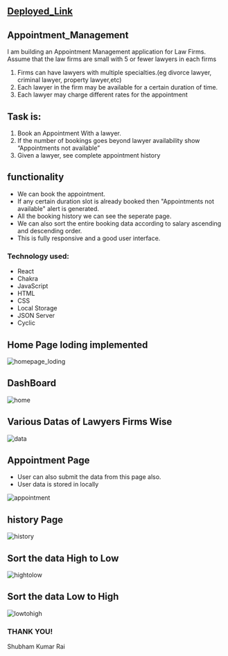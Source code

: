 ## [Deployed_Link](https://bucolic-lebkuchen-03082d.netlify.app/)

## Appointment_Management

I am building an Appointment Management application for Law Firms. Assume that the law firms are small with 5 or fewer lawyers in each firms
  1. Firms can have lawyers with multiple specialties.(eg divorce lawyer, criminal lawyer, property lawyer,etc)
  2. Each lawyer in the firm may be available for a certain duration of time.
  3. Each lawyer may charge different rates for the appointment

 
 ## Task is:
  1. Book an Appointment With a lawyer.
  2. If the number of bookings goes beyond lawyer availability show “Appointments not available”
  3. Given a lawyer, see complete appointment history
  
## functionality
- We can book the appointment.
- If any certain duration slot is already booked then "Appointments not available" alert is generated.
- All the booking history we can see the seperate page.
- We can also sort the entire booking data according to salary ascending and descending order.
- This is fully responsive and a good user interface.

### Technology used:

- React
- Chakra
- JavaScript
- HTML
- CSS
- Local Storage
- JSON Server
- Cyclic


## Home Page loding implemented
![homepage_loding](https://user-images.githubusercontent.com/98958667/217131505-c78547ac-a091-4647-b1c8-f4dfacb74b12.png)



## DashBoard 
![home](https://user-images.githubusercontent.com/98958667/217131530-56538286-725a-4fb8-9974-febf83b995aa.png)





## Various Datas of Lawyers Firms Wise
![data](https://user-images.githubusercontent.com/98958667/217131548-0676c2fb-968e-400d-a2b9-105529c29b4c.png)





## Appointment Page
 - User can also submit the data from this page also.
 - User data is stored in locally
 
 ![appointment](https://user-images.githubusercontent.com/98958667/217131708-101e25c9-2d56-4b26-8341-980234528c48.png)
 



 

## history Page
![history](https://user-images.githubusercontent.com/98958667/217131757-43fb3ae9-8d7e-4d77-98e1-9ed302c38f98.png)





## Sort the data High to Low 
![hightolow](https://user-images.githubusercontent.com/98958667/217131860-dc3a6229-7958-433d-b858-d220aa6e72b3.png)






## Sort the data Low to High
![lowtohigh](https://user-images.githubusercontent.com/98958667/217131916-c39af09f-fd33-4a0e-8b30-d505c6ff81b2.png)







### THANK YOU!
  Shubham Kumar Rai



